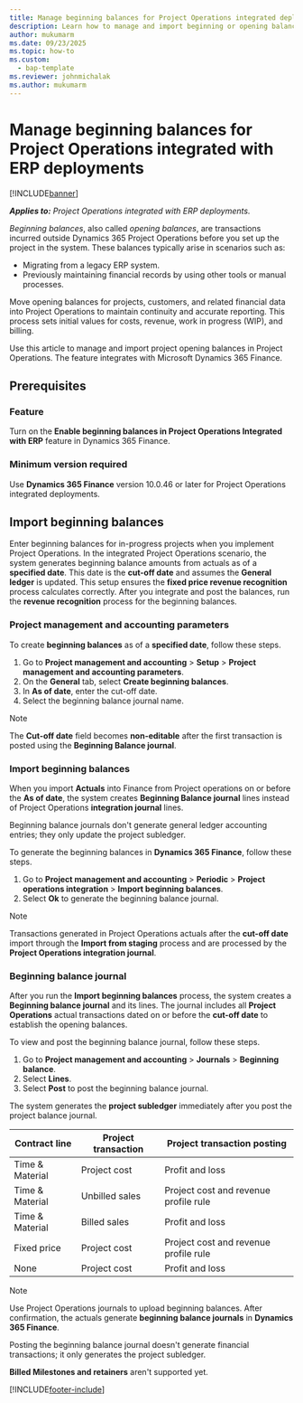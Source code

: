 ```yaml
---
title: Manage beginning balances for Project Operations integrated deployments
description: Learn how to manage and import beginning or opening balances into Microsoft Dynamics 365 Project Operations integrated with ERP.
author: mukumarm
ms.date: 09/23/2025
ms.topic: how-to
ms.custom: 
  - bap-template
ms.reviewer: johnmichalak
ms.author: mukumarm
---
```


# Manage beginning balances for Project Operations integrated with ERP deployments

[!INCLUDE[banner](../includes/banner.md)]

_**Applies to:** Project Operations integrated with ERP deployments._

*Beginning balances*, also called *opening balances*, are transactions incurred outside Dynamics 365 Project Operations before you set up the project in the system. These balances typically arise in scenarios such as:

* Migrating from a legacy ERP system.
* Previously maintaining financial records by using other tools or manual processes.

Move opening balances for projects, customers, and related financial data into Project Operations to maintain continuity and accurate reporting. This process sets initial values for costs, revenue, work in progress (WIP), and billing.

Use this article to manage and import project opening balances in Project Operations. The feature integrates with Microsoft Dynamics 365 Finance. 

## Prerequisites
### Feature

Turn on the **Enable beginning balances in Project Operations Integrated with ERP** feature in Dynamics 365 Finance.

### Minimum version required

Use **Dynamics 365 Finance** version 10.0.46 or later for Project Operations integrated deployments.

## Import beginning balances

Enter beginning balances for in-progress projects when you implement Project Operations. In the integrated Project Operations scenario, the system generates beginning balance amounts from actuals as of a **specified date**. This date is the **cut-off date** and assumes the **General ledger** is updated. This setup ensures the **fixed price revenue recognition** process calculates correctly. After you integrate and post the balances, run the **revenue recognition** process for the beginning balances. 

### Project management and accounting parameters

To create **beginning balances** as of a **specified date**, follow these steps.

1. Go to **Project management and accounting** > **Setup** > **Project management and accounting parameters**.
1. On the **General** tab, select **Create beginning balances**.
1. In **As of date**, enter the cut-off date.
1. Select the beginning balance journal name.

> [!NOTE]
> The **Cut-off date** field becomes **non-editable** after the first transaction is posted using the **Beginning Balance journal**.

### Import beginning balances

When you import **Actuals** into Finance from Project operations on or before the **As of date**, the system creates **Beginning Balance journal** lines instead of Project Operations **integration journal** lines.

Beginning balance journals don't generate general ledger accounting entries; they only update the project subledger.

To generate the beginning balances in **Dynamics 365 Finance**, follow these steps.

1. Go to **Project management and accounting** > **Periodic** > **Project operations integration** > **Import beginning balances**.
1. Select **Ok** to generate the beginning balance journal.

> [!NOTE]
> Transactions generated in Project Operations actuals after the **cut-off date** import through the **Import from staging** process and are processed by the **Project Operations integration journal**.

### Beginning balance journal

After you run the **Import beginning balances** process, the system creates a **Beginning balance journal** and its lines. The journal includes all **Project Operations** actual transactions dated on or before the **cut-off date** to establish the opening balances.

To view and post the beginning balance journal, follow these steps.

1. Go to **Project management and accounting** > **Journals** > **Beginning balance**.
1. Select **Lines**.
1. Select **Post** to post the beginning balance journal.

The system generates the **project subledger** immediately after you post the project balance journal.

|Contract line|Project transaction|Project transaction posting|
|--|--|--|
|Time & Material|Project cost|Profit and loss|
|Time & Material|Unbilled sales|Project cost and revenue profile rule|
|Time & Material|Billed sales|Profit and loss|
|Fixed price|Project cost|Project cost and revenue profile rule|
|None|Project cost|Profit and loss|

> [!NOTE]
> Use Project Operations journals to upload beginning balances. After confirmation, the actuals generate **beginning balance journals** in **Dynamics 365 Finance**.
> 
> Posting the beginning balance journal doesn't generate financial transactions; it only generates the project subledger.
> 
> **Billed Milestones and retainers** aren't supported yet. 

[!INCLUDE[footer-include](../includes/footer-banner.md)]
